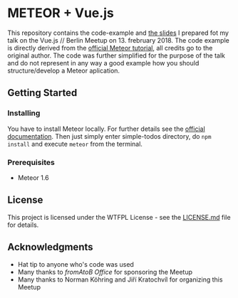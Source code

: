 # METEOR + Vue.js

This repository contains the code-example and [the slides](Meteor-&-VueJs-slides.pdf) I prepared fot my talk on the Vue.js // Berlin Meetup on 13. frebruary 2018. The code example is directly derived from the [official Meteor tutorial](https://www.meteor.com/tutorials/blaze/creating-an-app), all credits go to the original author. The code was further simplified for the purpose of the talk and do not represent in any way a good example how you should structure/develop a Meteor aplication.

## Getting Started

### Installing

You have to install Meteor locally. For further details see the [official documentation](https://www.meteor.com/install). Then just simply enter simple-todos directory, do `npm install` and execute `meteor` from the terminal.
### Prerequisites

+ Meteor 1.6

## License

This project is licensed under the WTFPL License - see the [LICENSE.md](LICENSE.md) file for details.

## Acknowledgments

* Hat tip to anyone who's code was used
* Many thanks to _fromAtoB Office_ for sponsoring the Meetup
* Many thanks to Norman Köhring and Jiří Kratochvíl for organizing this Meetup  